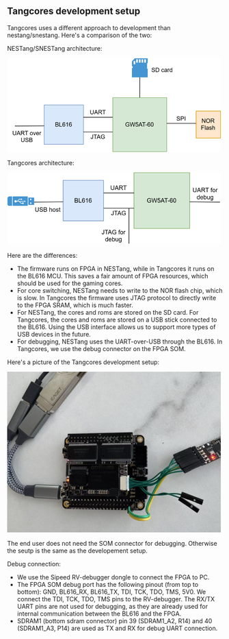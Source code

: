 ## Tangcores development setup

Tangcores uses a different approach to development than nestang/snestang. Here's a comparison of the two:

NESTang/SNESTang architecture:

<img src="snestang.drawio.svg" width="500"/>

Tangcores architecture:

<img src="tangcores.drawio.svg" width="500"/>

Here are the differences:
* The firmware runs on FPGA in NESTang, while in Tangcores it runs on the BL616 MCU. This saves a fair amount of FPGA resources, which should be used for the gaming cores.
* For core switching, NESTang needs to write to the NOR flash chip, which is slow. In Tangcores the firmware uses JTAG protocol to directly write to the FPGA SRAM, which is much faster.
* For NESTang, the cores and roms are stored on the SD card. For Tangcores, the cores and roms are stored on a USB stick connected to the BL616. Using the USB interface allows us to support more types of USB devices in the future.
* For debugging, NESTang uses the UART-over-USB through the BL616. In Tangcores, we use the debug connector on the FPGA SOM.

Here's a picture of the Tangcores development setup:

<img src="tangcores-dev-setup.jpg" width="500"/>

The end user does not need the SOM connector for debugging. Otherwise the seutp is the same as the developement setup.

Debug connection:
* We use the Sipeed RV-debugger dongle to connect the FPGA to PC.
* The FPGA SOM debug port has the following pinout (from top to bottom): GND, BL616_RX, BL616_TX, TDI, TCK, TDO, TMS, 5V0. We connect the TDI, TCK, TDO, TMS pins to the RV-debugger. The RX/TX UART pins are not used for debugging, as they are already used for internal communication between the BL616 and the FPGA.
* SDRAM1 (bottom sdram connector) pin 39 (SDRAM1_A2, R14) and 40 (SDRAM1_A3, P14) are used as TX and RX for debug UART connection.


